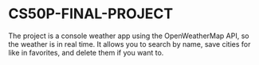 # CS50P-FINAL-PROJECT
The project is a console weather app using the OpenWeatherMap API, so the weather is in real time. It allows you to search by name, save cities for like in favorites, and delete them if you want to.

